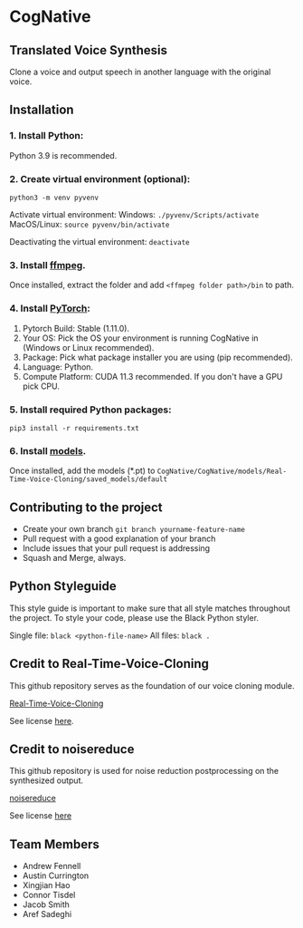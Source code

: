 # CogNative
## Translated Voice Synthesis

Clone a voice and output speech in another language with the original voice.

## Installation

### 1. Install Python:

  Python 3.9 is recommended.

### 2. Create virtual environment (optional):
  ```python3 -m venv pyvenv```

  Activate virtual environment:
  Windows: ```./pyvenv/Scripts/activate```
  MacOS/Linux: ```source pyvenv/bin/activate```

  Deactivating the virtual environment:
  ```deactivate```

### 3. Install [ffmpeg](https://ffmpeg.org/download.html#get-packages). 

Once installed, extract the folder and add ```<ffmpeg folder path>/bin``` to path.
  
### 4. Install [PyTorch](https://pytorch.org/get-started/locally/):
  1. Pytorch Build: Stable (1.11.0).
  2. Your OS: Pick the OS your environment is running CogNative in (Windows or Linux recommended).
  3. Package: Pick what package installer you are using (pip recommended).
  4. Language: Python.
  5. Compute Platform: CUDA 11.3 recommended. If you don't have a GPU pick CPU.
  
### 5. Install required Python packages:
```pip3 install -r requirements.txt```

### 6. Install [models](https://drive.google.com/drive/folders/1fipYnvRT3vayNuGvhfuX1hL0ZC4mEAfs?usp=sharing).

  Once installed, add the models (*.pt) to ```CogNative/CogNative/models/Real-Time-Voice-Cloning/saved_models/default```

## Contributing to the project

- Create your own branch ```git branch yourname-feature-name```
- Pull request with a good explanation of your branch
- Include issues that your pull request is addressing
- Squash and Merge, always.

## Python Styleguide

This style guide is important to make sure that all style matches throughout the project.
To style your code, please use the Black Python styler.

Single file:    ```black <python-file-name>```
All files:      ```black .```

## Credit to Real-Time-Voice-Cloning

This github repository serves as the foundation of our voice cloning module.

[Real-Time-Voice-Cloning](https://github.com/CorentinJ/Real-Time-Voice-Cloning)

See license [here](CogNative/models/Real-Time-Voice-Cloning/LICENSE.md).

## Credit to noisereduce

This github repository is used for noise reduction postprocessing on the synthesized output.

[noisereduce](https://github.com/timsainb/noisereduce)

See license [here](https://github.com/timsainb/noisereduce/blob/master/LICENSE)

## Team Members

- Andrew Fennell
- Austin Currington
- Xingjian Hao
- Connor Tisdel
- Jacob Smith
- Aref Sadeghi

